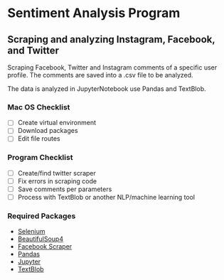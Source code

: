 # Sentiment Analysis Program
## Scraping and analyzing Instagram, Facebook, and Twitter
Scraping Facebook, Twitter and Instagram comments of a specific user profile.  The comments are saved into a .csv file to be analyzed.

The data is analyzed in JupyterNotebook use Pandas and TextBlob.  

### Mac OS Checklist
 - [ ] Create virtual environment
 - [ ] Download packages
 - [ ] Edit file routes

### Program Checklist
 - [ ] Create/find twitter scraper
 - [ ] Fix errors in scraping code
 - [ ] Save comments per parameters
 - [ ] Process with TextBlob or another NLP/machine learning tool

### Required Packages
 - [Selenium](https://selenium-python.readthedocs.io/installation.html#)
 - [BeautifulSoup4](https://www.crummy.com/software/BeautifulSoup/bs4/doc/#installing-beautiful-soup)
 - [Facebook Scraper](https://pypi.org/project/facebook-scraper/)
 - [Pandas](https://pandas.pydata.org/)
 - [Jupyter](https://jupyter.org/)
 - [TextBlob](https://textblob.readthedocs.io/en/dev/)
